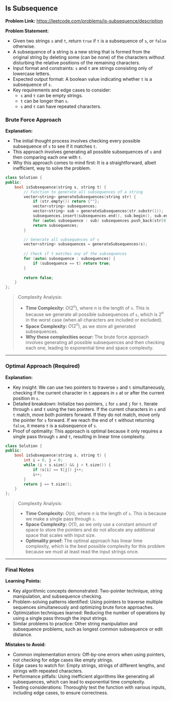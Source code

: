 ## Is Subsequence
**Problem Link:** https://leetcode.com/problems/is-subsequence/description

**Problem Statement:**
- Given two strings `s` and `t`, return `true` if `t` is a subsequence of `s`, or `false` otherwise.
- A subsequence of a string is a new string that is formed from the original string by deleting some (can be none) of the characters without disturbing the relative positions of the remaining characters.
- Input format and constraints: `s` and `t` are strings consisting only of lowercase letters.
- Expected output format: A boolean value indicating whether `t` is a subsequence of `s`.
- Key requirements and edge cases to consider:
  - `s` and `t` can be empty strings.
  - `t` can be longer than `s`.
  - `s` and `t` can have repeated characters.

### Brute Force Approach

**Explanation:**
- The initial thought process involves checking every possible subsequence of `s` to see if it matches `t`.
- This approach involves generating all possible subsequences of `s` and then comparing each one with `t`.
- Why this approach comes to mind first: It is a straightforward, albeit inefficient, way to solve the problem.

```cpp
class Solution {
public:
    bool isSubsequence(string s, string t) {
        // Function to generate all subsequences of a string
        vector<string> generateSubsequences(string str) {
            if (str.empty()) return {""};
            vector<string> subsequences;
            vector<string> sub = generateSubsequences(str.substr(1));
            subsequences.insert(subsequences.end(), sub.begin(), sub.end());
            for (auto& subsequence : sub) subsequences.push_back(str[0] + subsequence);
            return subsequences;
        }

        // Generate all subsequences of s
        vector<string> subsequences = generateSubsequences(s);
        
        // Check if t matches any of the subsequences
        for (auto& subsequence : subsequences) {
            if (subsequence == t) return true;
        }
        
        return false;
    }
};
```

> Complexity Analysis:
> - **Time Complexity:** $O(2^n)$, where $n$ is the length of `s`. This is because we generate all possible subsequences of `s`, which is $2^n$ in the worst case (when all characters are included or excluded).
> - **Space Complexity:** $O(2^n)$, as we store all generated subsequences.
> - **Why these complexities occur:** The brute force approach involves generating all possible subsequences and then checking each one, leading to exponential time and space complexity.

---

### Optimal Approach (Required)

**Explanation:**
- Key insight: We can use two pointers to traverse `s` and `t` simultaneously, checking if the current character in `t` appears in `s` at or after the current position in `s`.
- Detailed breakdown: Initialize two pointers, `i` for `s` and `j` for `t`. Iterate through `s` and `t` using the two pointers. If the current characters in `s` and `t` match, move both pointers forward. If they do not match, move only the pointer for `s` forward. If we reach the end of `t` without returning `false`, it means `t` is a subsequence of `s`.
- Proof of optimality: This approach is optimal because it only requires a single pass through `s` and `t`, resulting in linear time complexity.

```cpp
class Solution {
public:
    bool isSubsequence(string s, string t) {
        int i = 0, j = 0;
        while (i < s.size() && j < t.size()) {
            if (s[i] == t[j]) j++;
            i++;
        }
        return j == t.size();
    }
};
```

> Complexity Analysis:
> - **Time Complexity:** $O(n)$, where $n$ is the length of `s`. This is because we make a single pass through `s`.
> - **Space Complexity:** $O(1)$, as we only use a constant amount of space to store the pointers and do not allocate any additional space that scales with input size.
> - **Optimality proof:** The optimal approach has linear time complexity, which is the best possible complexity for this problem because we must at least read the input strings once.

---

### Final Notes

**Learning Points:**
- Key algorithmic concepts demonstrated: Two-pointer technique, string manipulation, and subsequence checking.
- Problem-solving patterns identified: Using pointers to traverse multiple sequences simultaneously and optimizing brute force approaches.
- Optimization techniques learned: Reducing the number of operations by using a single pass through the input strings.
- Similar problems to practice: Other string manipulation and subsequence problems, such as longest common subsequence or edit distance.

**Mistakes to Avoid:**
- Common implementation errors: Off-by-one errors when using pointers, not checking for edge cases like empty strings.
- Edge cases to watch for: Empty strings, strings of different lengths, and strings with repeated characters.
- Performance pitfalls: Using inefficient algorithms like generating all subsequences, which can lead to exponential time complexity.
- Testing considerations: Thoroughly test the function with various inputs, including edge cases, to ensure correctness.